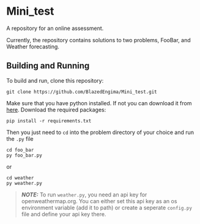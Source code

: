 # Mini_test
A repository for an online assessment.

Currently, the repository contains solutions to two problems, FooBar, and Weather forecasting.

## Building and Running
To build and run, clone this repository:
```
git clone https://github.com/BlazedEngima/Mini_test.git
```

Make sure that you have python installed. If not you can download it from [here](https://www.python.org/downloads/).
Download the required packages:
```
pip install -r requirements.txt
```

Then you just need to `cd` into the problem directory of your choice and run the `.py` file
```
cd foo_bar
py foo_bar.py
```
or 
```
cd weather
py weather.py
```
> **_NOTE:_** To run `weather.py`, you need an api key for openweathermap.org. You can either set this api key as an os environment variable (add it to path) or create a seperate `config.py` file and define your api key there.
